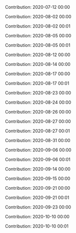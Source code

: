 Contribution: 2020-07-12 00:00

Contribution: 2020-08-02 00:00

Contribution: 2020-08-02 00:01

Contribution: 2020-08-05 00:00

Contribution: 2020-08-05 00:01

Contribution: 2020-08-12 00:00

Contribution: 2020-08-14 00:00

Contribution: 2020-08-17 00:00

Contribution: 2020-08-17 00:01

Contribution: 2020-08-23 00:00

Contribution: 2020-08-24 00:00

Contribution: 2020-08-26 00:00

Contribution: 2020-08-27 00:00

Contribution: 2020-08-27 00:01

Contribution: 2020-08-31 00:00

Contribution: 2020-09-06 00:00

Contribution: 2020-09-06 00:01

Contribution: 2020-09-14 00:00

Contribution: 2020-09-15 00:00

Contribution: 2020-09-21 00:00

Contribution: 2020-09-21 00:01

Contribution: 2020-09-23 00:00

Contribution: 2020-10-10 00:00

Contribution: 2020-10-10 00:01

